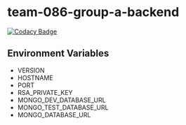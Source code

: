 # team-086-group-a-backend

[![Codacy Badge](https://api.codacy.com/project/badge/Grade/0c813172a5464f4fae08a40cb79024fa)](https://app.codacy.com/gh/BuildForSDGCohort2/team-086-group-a-backend?utm_source=github.com&utm_medium=referral&utm_content=BuildForSDGCohort2/team-086-group-a-backend&utm_campaign=Badge_Grade_Settings)

## Environment Variables

- VERSION
- HOSTNAME
- PORT
- RSA_PRIVATE_KEY
- MONGO_DEV_DATABASE_URL
- MONGO_TEST_DATABASE_URL
- MONGO_DATABASE_URL
